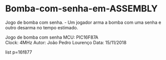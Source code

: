 # Bomba-com-senha-em-ASSEMBLY
Jogo de bomba com senha. - Um jogador arma a bomba com uma senha e outro desarma no tempo estimado.


Jogo de bomba com senha
MCU: PIC16F87A  
Clock: 4MHz
Autor: João Pedro Lourenço  Data: 15/11/2018

list p=16f877
